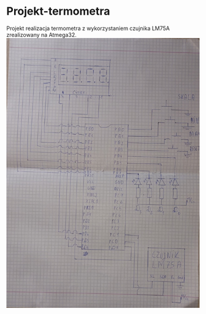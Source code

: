 # Projekt-termometra
Projekt realizacja termometra z wykorzystaniem czujnika LM75A zrealizowany na  Atmega32.
![Alt text](schemat_podlaczeniowy.jpg?raw=true "Schemat blokowy:")
